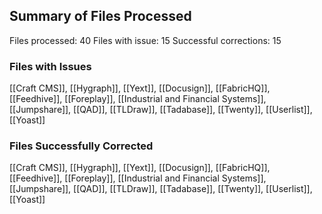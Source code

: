 
## Summary of Files Processed
Files processed: 40
Files with issue: 15
Successful corrections: 15

### Files with Issues
[[Craft CMS]], [[Hygraph]], [[Yext]], [[Docusign]], [[FabricHQ]], [[Feedhive]], [[Foreplay]], [[Industrial and Financial Systems]], [[Jumpshare]], [[QAD]], [[TLDraw]], [[Tadabase]], [[Twenty]], [[Userlist]], [[Yoast]]

### Files Successfully Corrected
[[Craft CMS]], [[Hygraph]], [[Yext]], [[Docusign]], [[FabricHQ]], [[Feedhive]], [[Foreplay]], [[Industrial and Financial Systems]], [[Jumpshare]], [[QAD]], [[TLDraw]], [[Tadabase]], [[Twenty]], [[Userlist]], [[Yoast]]

